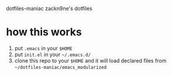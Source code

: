 dotfiles-maniac zackn9ne's dotfiles
# how this works

1. put `.emacs` in your `$HOME`
2. put `init.el` in your `~/.emacs.d/`
3. clone this repo to your `$HOME` and it will load declared files from `~/dotfiles-maniac/emacs_modularized`
